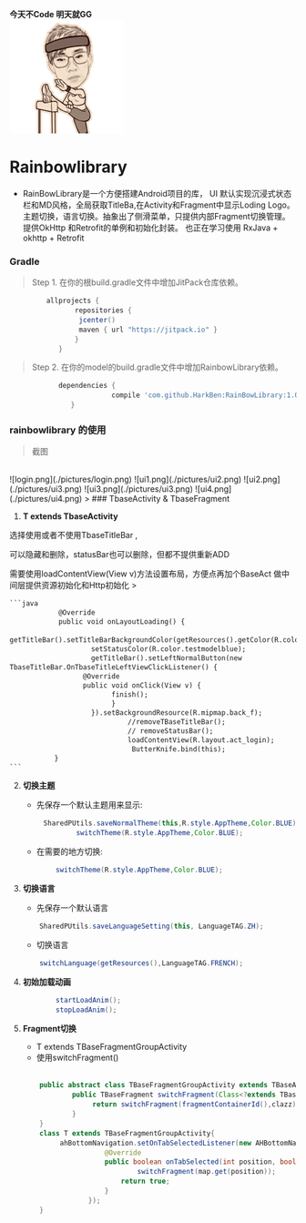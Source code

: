 **今天不Code 明天就GG**
  <br />
 ![try1.gif](./pictures/try1.gif)
# Rainbowlibrary
*   RainBowLibrary是一个方便搭建Android项目的库，
    UI 默认实现沉浸式状态栏和MD风格，全局获取TitleBa,在Activity和Fragment中显示Loding Logo。
    主题切换，语言切换。抽象出了侧滑菜单，只提供内部Fragment切换管理。提供OkHttp 和Retrofit的单例和初始化封装。
    也正在学习使用 RxJava + okhttp + Retrofit

### Gradle
>   Step 1. 在你的根build.gradle文件中增加JitPack仓库依赖。
   
```gradle
         allprojects {
                repositories {
                 jcenter()
                 maven { url "https://jitpack.io" }
                }
            }
```
    
>   Step 2. 在你的model的build.gradle文件中增加RainbowLibrary依赖。

```gradle
            dependencies {
    	                 compile 'com.github.HarkBen:RainBowLibrary:1.0.1'
    	       }
```

### rainbowlibrary 的使用
>截图
<br />
   	![login.png](./pictures/login.png)  ![ui1.png](./pictures/ui2.png) ![ui2.png](./pictures/ui3.png) ![ui3.png](./pictures/ui3.png)  ![ui4.png](./pictures/ui4.png)   	
>
### TbaseActivity & TbaseFragment

1. **T extends TbaseActivity** 
<p>  选择使用或者不使用TbaseTitleBar ,</p> 
<p>  可以隐藏和删除，statusBar也可以删除，但都不提供重新ADD</p>
<p>  需要使用loadContentView(View v)方法设置布局，方便点再加个BaseAct 做中间层提供资源初始化和Http初始化
>
 
    ```java
                @Override
                public void onLayoutLoading() {
                        getTitleBar().setTitleBarBackgroundColor(getResources().getColor(R.color.testmodelblue));
                        setStatusColor(R.color.testmodelblue);
                        getTitleBar().setLeftNormalButton(new TbaseTitleBar.OnTbaseTitleLeftViewClickListener() {
                      @Override
                      public void onClick(View v) {
                             finish();
                             }
                        }).setBackgroundResource(R.mipmap.back_f);
                                 //removeTBaseTitleBar();
                                 // removeStatusBar();
                                 loadContentView(R.layout.act_login);
                                  ButterKnife.bind(this);
               } 
    ```                                    

2. **切换主题**
   * 先保存一个默认主题用来显示: 

    ```java
         SharedPUtils.saveNormalTheme(this,R.style.AppTheme,Color.BLUE);
                 switchTheme(R.style.AppTheme,Color.BLUE);
    ```
    
   * 在需要的地方切换:

    ```java
            switchTheme(R.style.AppTheme,Color.BLUE);  
    ```
            
3. **切换语言**
   * 先保存一个默认语言

    ```java
        SharedPUtils.saveLanguageSetting(this, LanguageTAG.ZH);
    ```
        
   * 切换语言
        
    ```java
        switchLanguage(getResources(),LanguageTAG.FRENCH);
    ```

4. **初始加载动画**

    ```java
            startLoadAnim();
            stopLoadAnim();
    ```

5. **Fragment切换**   
   * T extends TBaseFragmentGroupActivity
   * 使用switchFragment()
    
    ```java
         
        public abstract class TBaseFragmentGroupActivity extends TBaseActivity {
                public TBaseFragment switchFragment(Class<?extends TBaseFragment> clazz){
                     return switchFragment(fragmentContainerId(),clazz);
                }
        }
        class T extends TBaseFragmentGroupActivity{
             ahBottomNavigation.setOnTabSelectedListener(new AHBottomNavigation.OnTabSelectedListener() {
                        @Override
                        public boolean onTabSelected(int position, boolean wasSelected) {
                                switchFragment(map.get(position));
                            return true;
                        }
                    });
        }
    ```
        
        
         
      
         
            
        
        



 

    
   
   


